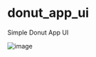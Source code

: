 # donut_app_ui

Simple Donut App UI

![image](https://user-images.githubusercontent.com/114337820/209456536-fdb09e86-bc77-4bf0-8d3a-9df1fbeb6499.png)
